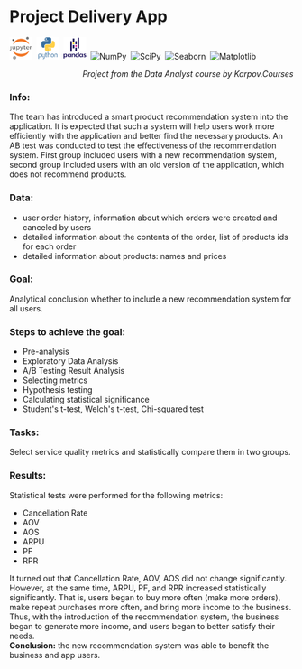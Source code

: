 # Project Delivery App

<div>
  <img src="https://github.com/devicons/devicon/blob/master/icons/jupyter/jupyter-original-wordmark.svg" title="Jupyter" alt="Jupyter" width="40" height="40"/>&nbsp;
  <img src="https://github.com/devicons/devicon/blob/master/icons/python/python-original-wordmark.svg" title="Python" alt="Python" width="40" height="40"/>&nbsp;
  <img src="https://github.com/devicons/devicon/blob/master/icons/pandas/pandas-original-wordmark.svg" title="Pandas" alt="Pandas" width="40" height="40"/>&nbsp;
  <img src="https://user-images.githubusercontent.com/67586773/105040771-43887300-5a88-11eb-9f01-bee100b9ef22.png" title="NumPy" alt="NumPy" width="40" height="40"/>&nbsp;
  <img src="https://upload.wikimedia.org/wikipedia/commons/b/b2/SCIPY_2.svg" title="SciPy" alt="SciPy" width="40" height="40"/>&nbsp;
  <img src="https://user-images.githubusercontent.com/315810/92159303-30d41100-edfb-11ea-8107-1c5352202571.png" title="Seaborn" alt="Seaborn" width="40" height="40"/>&nbsp;
  <img src="https://upload.wikimedia.org/wikipedia/commons/8/84/Matplotlib_icon.svg" title="Matplotlib" alt="Matplotlib" width="40" height="40"/>
</div>

<p align="right"><i>Project from the Data Analyst course by Karpov.Courses</i></p>

### Info:
The team has introduced a smart product recommendation system into the application. It is expected that such a system will help users work more efficiently with the application and better find the necessary products. An AB test was conducted to test the effectiveness of the recommendation system. First group included users with a new recommendation system, second group included users with an old version of the application, which does not recommend products.

### Data:  
- user order history, information about which orders were created and canceled by users
- detailed information about the contents of the order, list of products ids for each order
- detailed information about products: names and prices

### Goal:
Analytical conclusion whether to include a new recommendation system for all users.

### Steps to achieve the goal:
- Pre-analysis
- Exploratory Data Analysis
- A/B Testing Result Analysis
- Selecting metrics
- Hypothesis testing
- Calculating statistical significance
- Student's t-test, Welch's t-test, Chi-squared test

### Tasks:
Select service quality metrics and statistically compare them in two groups.

### Results:
Statistical tests were performed for the following metrics:
- Cancellation Rate
- AOV
- AOS
- ARPU
- PF
- RPR

It turned out that Cancellation Rate, AOV, AOS did not change significantly. However, at the same time, ARPU, PF, and RPR increased statistically significantly. That is, users began to buy more often (make more orders), make repeat purchases more often, and bring more income to the business. Thus, with the introduction of the recommendation system, the business began to generate more income, and users began to better satisfy their needs.  
**Conclusion:** the new recommendation system was able to benefit the business and app users.





